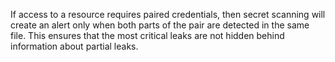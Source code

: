 If access to a resource requires paired credentials, then secret scanning will create an alert only when both parts of the pair are detected in the same file. This ensures that the most critical leaks are not hidden behind information about partial leaks.

